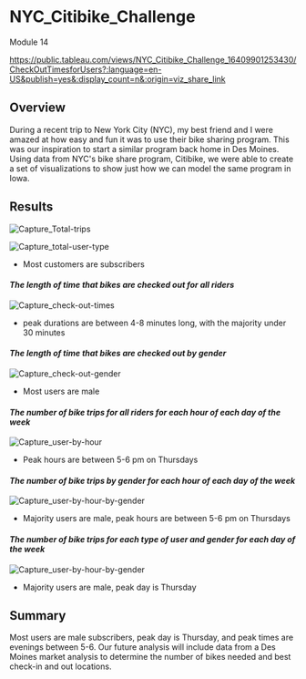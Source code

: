 # NYC_Citibike_Challenge
Module 14

https://public.tableau.com/views/NYC_Citibike_Challenge_16409901253430/CheckOutTimesforUsers?:language=en-US&publish=yes&:display_count=n&:origin=viz_share_link

## Overview 
During a recent trip to New York City (NYC), my best friend and I were amazed at how easy and fun it was to use their bike sharing program.  This was our inspiration to start a similar program back home in Des Moines.  Using data from NYC's bike share program, Citibike, we were able to create a set of visualizations to show just how we can model the same program in Iowa.

## Results
![Capture_Total-trips](https://user-images.githubusercontent.com/90974647/148704211-534f2fc1-5ad7-46ad-ad11-343d26a88773.PNG)

![Capture_total-user-type](https://user-images.githubusercontent.com/90974647/148704288-cea1574b-eb66-46c1-9d4c-8d40022b387d.PNG)
  - Most customers are subscribers
  

#### _The length of time that bikes are checked out for all riders_
![Capture_check-out-times](https://user-images.githubusercontent.com/90974647/148702811-b4d4739a-8033-4732-822b-f90efdec499b.PNG)

  - peak durations are between 4-8 minutes long, with the majority under 30 minutes


#### _The length of time that bikes are checked out by gender_
![Capture_check-out-gender](https://user-images.githubusercontent.com/90974647/148702807-64b174ab-6e6a-4d53-98ab-684ae12ae69d.PNG)

  - Most users are male
 
 
#### _The number of bike trips for all riders for each hour of each day of the week_
![Capture_user-by-hour](https://user-images.githubusercontent.com/90974647/148702821-b0133cea-eaf8-4d4d-a612-2d20b4ae85ad.PNG)

  - Peak hours are between 5-6 pm on Thursdays

#### _The number of bike trips by gender for each hour of each day of the week_
![Capture_user-by-hour-by-gender](https://user-images.githubusercontent.com/90974647/148703124-4d73f057-ba08-4319-8588-f5df0b21bc5e.PNG)

- Majority users are male, peak hours are between 5-6 pm on Thursdays

#### _The number of bike trips for each type of user and gender for each day of the week_
![Capture_user-by-hour-by-gender](https://user-images.githubusercontent.com/90974647/148703455-d2a42da1-d675-4fa4-a37f-59a956c8bdef.PNG)

- Majority users are male, peak day is Thursday


## Summary
Most users are male subscribers, peak day is Thursday, and peak times are evenings between 5-6.  Our future analysis will include data from a Des Moines market analysis to determine the number of bikes needed and best check-in and out locations.



